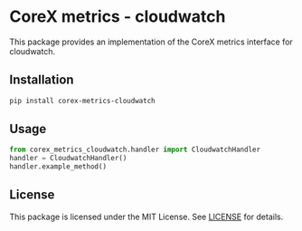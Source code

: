 # CoreX metrics - cloudwatch

This package provides an implementation of the CoreX metrics interface for cloudwatch.

## Installation
~~~bash
pip install corex-metrics-cloudwatch
~~~

## Usage
~~~python
from corex_metrics_cloudwatch.handler import CloudwatchHandler
handler = CloudwatchHandler()
handler.example_method()
~~~

## License
This package is licensed under the MIT License. See [LICENSE](../LICENSE) for details.
